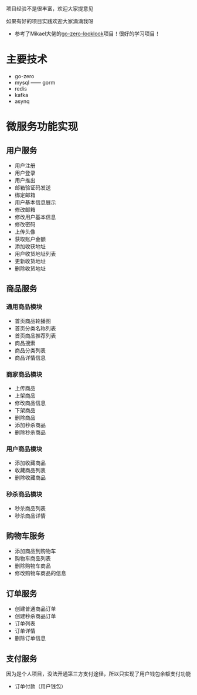 
项目经验不是很丰富，欢迎大家提意见

如果有好的项目实践欢迎大家滴滴我呀

+ 参考了Mikael大佬的[go-zero-looklook](https://github.com/Mikaelemmmm/go-zero-looklook)项目！很好的学习项目！

# 主要技术

+ go-zero
+ mysql —— gorm
+ redis
+ kafka
+ asynq

# 微服务功能实现

## 用户服务

+ 用户注册
+ 用户登录
+ 用户推出
+ 邮箱验证码发送
+ 绑定邮箱
+ 用户基本信息展示
+ 修改邮箱
+ 修改用户基本信息
+ 修改密码
+ 上传头像
+ 获取账户金额
+ 添加收获地址
+ 用户收货地址列表
+ 更新收货地址
+ 删除收货地址

## 商品服务

### 通用商品模块

+ 首页商品轮播图
+ 首页分类名称列表
+ 首页商品推荐列表
+ 商品搜索
+ 商品分类列表
+ 商品详情信息

### 商家商品模块

+ 上传商品
+ 上架商品
+ 修改商品信息
+ 下架商品
+ 删除商品
+ 添加秒杀商品
+ 删除秒杀商品

### 用户商品模块

+ 添加收藏商品
+ 收藏商品列表
+ 删除收藏商品

### 秒杀商品模块

+ 秒杀商品列表
+ 秒杀商品详情

## 购物车服务

+ 添加商品到购物车
+ 购物车商品列表
+ 删除购物车商品
+ 修改购物车商品的信息

## 订单服务

+ 创建普通商品订单
+ 创建秒杀商品订单
+ 订单列表
+ 订单详情
+ 删除订单信息

## 支付服务

因为是个人项目，没法开通第三方支付途径，所以只实现了用户钱包余额支付功能

+ 订单付款（用户钱包）

